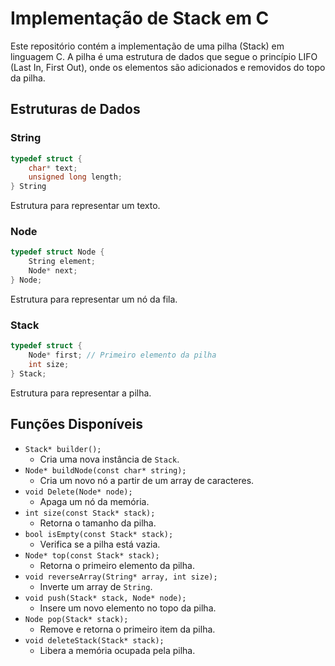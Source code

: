 # Implementação de Stack em C

Este repositório contém a implementação de uma pilha (Stack) em linguagem C. A pilha é uma estrutura de dados que segue o princípio LIFO (Last In, First Out), onde os elementos são adicionados e removidos do topo da pilha.

## Estruturas de Dados

### String
```c
typedef struct {
    char* text;
    unsigned long length;
} String
```
Estrutura para representar um texto.

### Node

```c
typedef struct Node {
    String element;
    Node* next;
} Node;
```

Estrutura para representar um nó da fila.

### Stack

```c
typedef struct {
    Node* first; // Primeiro elemento da pilha
    int size;
} Stack;
```

Estrutura para representar a pilha.

Funções Disponíveis
-------------------

- `Stack* builder();`
    - Cria uma nova instância de `Stack`.
- `Node* buildNode(const char* string);`
    - Cria um novo nó a partir de um array de caracteres.
- `void Delete(Node* node);`
    - Apaga um nó da memória.
- `int size(const Stack* stack);`
    - Retorna o tamanho da pilha.
- `bool isEmpty(const Stack* stack);`
    - Verifica se a pilha está vazia.
- `Node* top(const Stack* stack);`
    - Retorna o primeiro elemento da pilha.
- `void reverseArray(String* array, int size);`
    - Inverte um array de `String`.
- `void push(Stack* stack, Node* node);`
    - Insere um novo elemento no topo da pilha.
- `Node pop(Stack* stack);`
    - Remove e retorna o primeiro item da pilha.
- `void deleteStack(Stack* stack);`
    - Libera a memória ocupada pela pilha.
